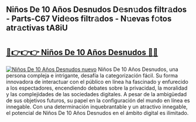## Niños De 10 Años Desnudos D𝚎sn𝚞dos filtr𝚊dos - Parts-C67 Vid𝚎os filtr𝚊dos - N𝚞evas f𝚘tos atr𝚊ctivas tA8iU

# <h2><a href="http://mbbipu.tromn.icu/?c=Ni%c3%b1os+De+10+A%c3%b1os+Desnudos">🔗👉👉👉 Niños De 10 Años Desnudos 🔗🔗</a></h2>

[![Niños De 10 Años Desnudos nuevo](https://i.imgur.com/pEAQMta.gif)](http://mbbipu.tromn.icu/?c=Ni%c3%b1os+De+10+A%c3%b1os+Desnudos)
Niños De 10 Años Desnudos, una persona compleja e intrigante, desafía la categorización fácil. Su forma innovadora de interactuar con el público en línea ha fascinado y enfurecido a los espectadores, encendiendo debates sobre la privacidad, la moralidad y las complejidades de las sociedades digitales. A pesar de la ambigüedad de sus objetivos futuros, su papel en la configuración del mundo en línea es innegable. Con una determinación inquebrantable y un atractivo innegable, el potencial de Niños De 10 Años Desnudos en el ámbito digital es ilimitado.
